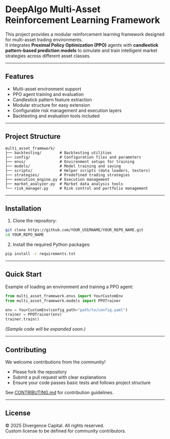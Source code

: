 # DeepAlgo Multi-Asset Reinforcement Learning Framework

This project provides a modular reinforcement learning framework designed for multi-asset trading environments.  
It integrates **Proximal Policy Optimization (PPO)** agents with **candlestick pattern-based prediction models** to simulate and train intelligent market strategies across different asset classes.

---

## Features
- Multi-asset environment support
- PPO agent training and evaluation
- Candlestick pattern feature extraction
- Modular structure for easy extension
- Configurable risk management and execution layers
- Backtesting and evaluation tools included

---

## Project Structure

```
multi_asset_framework/
├── backtesting/        # Backtesting utilities
├── config/             # Configuration files and parameters
├── envs/               # Environment setups for training
├── models/             # Model training and saving
├── scripts/            # Helper scripts (data loaders, testers)
├── strategies/         # Predefined trading strategies
├── execution_engine.py # Execution management
├── market_analyzer.py  # Market data analysis tools
└── risk_manager.py     # Risk control and portfolio management
```

---

## Installation

1. Clone the repository:
```bash
git clone https://github.com/YOUR_USERNAME/YOUR_REPO_NAME.git
cd YOUR_REPO_NAME
```

2. Install the required Python packages:
```bash
pip install -r requirements.txt
```

---

## Quick Start

Example of loading an environment and training a PPO agent:

```python
from multi_asset_framework.envs import YourCustomEnv
from multi_asset_framework.models import PPOTrainer

env = YourCustomEnv(config_path="path/to/config.yaml")
trainer = PPOTrainer(env)
trainer.train()
```

*(Sample code will be expanded soon.)*

---

## Contributing

We welcome contributions from the community!

- Please fork the repository
- Submit a pull request with clear explanations
- Ensure your code passes basic tests and follows project structure

See [CONTRIBUTING.md](CONTRIBUTING.md) for contribution guidelines.

---

## License

© 2025 Divergence Capital. All rights reserved.  
Custom license to be defined for community contributors.

